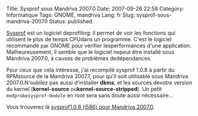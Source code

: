 Title: Sysprof sous Mandriva 2007.0
Date: 2007-09-26 22:58
Category: Informatique
Tags: GNOME, mandriva
Lang: fr
Slug: sysprof-sous-mandriva-20070
Status: published

[Sysprof](http://live.gnome.org/Sysprof) est un logiciel deprofiling: il permet de voir les fonctions qui utilisent le plus de temps CPUdans un programme. C'est le logiciel recommandé par GNOME pour vérifier lesperformances d'une application. Malheureusement, il semble que le logiciel nepeut être installé sous Mandriva 2007.0, à causes de problèmes dedépendances.

Pour ceux que cela intéresse, j'ai recompilé sysprof 1.0.8 à partir du RPMsource de la Mandriva 2007.1, pour qu'il soit utilisable sous Mandriva 2007.0.N'oubliez pas aussi d'installer **dkms**, et les sources de*votre* version du kernel (**kernel-source** ou**kernel-source-stripped**). Un petit `modprobesysprof-module` en root sera sans doute aussi nécessaire...

Vous trouverez là [sysprof1.0.8 (i586) pour Mandriva 2007.0](http://liberforce.is.dreaming.org/tmp/sysprof-1.0.8-2mdv2007.0.i586.rpm).
